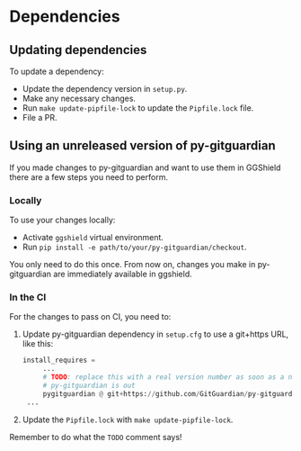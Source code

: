 # Dependencies

## Updating dependencies

To update a dependency:

- Update the dependency version in `setup.py`.
- Make any necessary changes.
- Run `make update-pipfile-lock` to update the `Pipfile.lock` file.
- File a PR.

## Using an unreleased version of py-gitguardian

If you made changes to py-gitguardian and want to use them in GGShield there are a few steps you need to perform.

### Locally

To use your changes locally:

- Activate `ggshield` virtual environment.
- Run `pip install -e path/to/your/py-gitguardian/checkout`.

You only need to do this once. From now on, changes you make in py-gitguardian are immediately available in ggshield.

### In the CI

For the changes to pass on CI, you need to:

1. Update py-gitguardian dependency in `setup.cfg` to use a git+https URL, like this:

   ```python
   install_requires =
        ...
        # TODO: replace this with a real version number as soon as a new version of
        # py-gitguardian is out
        pygitguardian @ git+https://github.com/GitGuardian/py-gitguardian.git@cfa919cff68cc4d3ca40bf2bb8a6f24bc5fca786
    ...
   ```

2. Update the `Pipfile.lock` with `make update-pipfile-lock`.

Remember to do what the `TODO` comment says!
